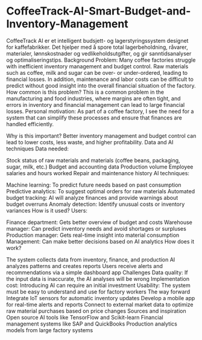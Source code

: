 # CoffeeTrack-AI-Smart-Budget-and-Inventory-Management
CoffeeTrack AI er et intelligent budsjett- og lagerstyringssystem designet for kaffefabrikker. Det hjelper med å spore total lagerbeholdning, råvarer, materialer, lønnskostnader og vedlikeholdsutgifter, og gir sanntidsanalyser og optimaliseringstips.
Background
Problem:
Many coffee factories struggle with inefficient inventory management and budget control. Raw materials such as coffee, milk and sugar can be over- or under-ordered, leading to financial losses. In addition, maintenance and labor costs can be difficult to predict without good insight into the overall financial situation of the factory.
How common is this problem?
This is a common problem in the manufacturing and food industries, where margins are often tight, and errors in inventory and financial management can lead to large financial losses.
Personal motivation:
As part of a coffee factory, I see the need for a system that can simplify these processes and ensure that finances are handled efficiently.

Why is this important?
Better inventory management and budget control can lead to lower costs, less waste, and higher profitability.
Data and AI techniques
Data needed:

Stock status of raw materials and materials (coffee beans, packaging, sugar, milk, etc.)
Budget and accounting data
Production volume
Employee salaries and hours worked
Repair and maintenance history
AI techniques:

Machine learning: To predict future needs based on past consumption
Predictive analytics: To suggest optimal orders for raw materials
Automated budget tracking: AI will analyze finances and provide warnings about budget overruns
Anomaly detection: Identify unusual costs or inventory variances
How is it used?
Users:

Finance department: Gets better overview of budget and costs
Warehouse manager: Can predict inventory needs and avoid shortages or surpluses
Production manager: Gets real-time insight into material consumption
Management: Can make better decisions based on AI analytics
How does it work?

The system collects data from inventory, finance, and production
AI analyzes patterns and creates reports
Users receive alerts and recommendations via a simple dashboard app
Challenges
Data quality: If the input data is inaccurate, the AI ​​analyses will be wrong
Implementation cost: Introducing AI can require an initial investment
Usability: The system must be easy to understand and use for factory workers
The way forward
Integrate IoT sensors for automatic inventory updates
Develop a mobile app for real-time alerts and reports
Connect to external market data to optimize raw material purchases based on price changes
Sources and inspiration
Open source AI tools like TensorFlow and Scikit-learn
Financial management systems like SAP and QuickBooks
Production analytics models from large factory systems
